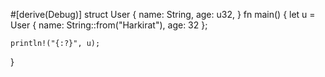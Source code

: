 #[derive(Debug)]
struct User {
    name: String,
    age: u32,
}
fn main() {
    let u = User {
        name: String::from("Harkirat"),
        age: 32
    };

    println!("{:?}", u);
}
